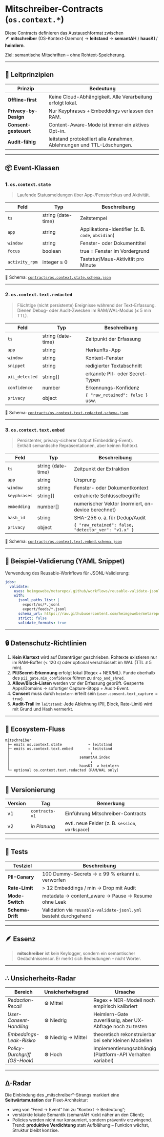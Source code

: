 # Mitschreiber-Contracts (`os.context.*`)

Diese Contracts definieren das Austauschformat zwischen  
🪶 **mitschreiber** (OS-Kontext-Daemon) → **leitstand** → **semantAH** / **hausKI** / **heimlern**.  

Ziel: semantische Mitschriften – ohne Rohtext-Speicherung.

---

## 🎯 Leitprinzipien

| Prinzip | Bedeutung |
|----------|------------|
| **Offline-first** | Keine Cloud-Abhängigkeit. Alle Verarbeitung erfolgt lokal. |
| **Privacy-by-Design** | Nur Keyphrases + Embeddings verlassen den RAM. |
| **Consent-gesteuert** | Content-Aware-Mode ist immer ein aktives Opt-in. |
| **Audit-fähig** | leitstand protokolliert alle Annahmen, Ablehnungen und TTL-Löschungen. |

---

## 📦 Event-Klassen

### 1. `os.context.state`
> Laufende Statusmeldungen über App-/Fensterfokus und Aktivität.

| Feld | Typ | Beschreibung |
|------|-----|--------------|
| `ts` | string (date-time) | Zeitstempel |
| `app` | string | Applikations-Identifier (z. B. `code`, `obsidian`) |
| `window` | string | Fenster- oder Dokumenttitel |
| `focus` | boolean | true = Fenster im Vordergrund |
| `activity_rpm` | integer ≥ 0 | Tastatur/Maus-Aktivität pro Minute |

📄 Schema: [`contracts/os.context.state.schema.json`](../contracts/os.context.state.schema.json)

---

### 2. `os.context.text.redacted`
> Flüchtige (nicht persistente) Ereignisse während der Text-Erfassung.  
> Dienen Debug- oder Audit-Zwecken im RAM/WAL-Modus (≤ 5 min TTL).

| Feld | Typ | Beschreibung |
|------|-----|--------------|
| `ts` | string (date-time) | Zeitpunkt der Erfassung |
| `app` | string | Herkunfts-App |
| `window` | string | Kontext-Fenster |
| `snippet` | string | redigierter Textabschnitt |
| `pii_detected` | string[] | erkannte PII- oder Secret-Typen |
| `confidence` | number | Erkennungs-Konfidenz |
| `privacy` | object | `{ "raw_retained": false }` usw. |

📄 Schema: [`contracts/os.context.text.redacted.schema.json`](../contracts/os.context.text.redacted.schema.json)

---

### 3. `os.context.text.embed`
> Persistenter, privacy-sicherer Output (Embedding-Event).  
> Enthält semantische Repräsentationen, aber keinen Rohtext.

| Feld | Typ | Beschreibung |
|------|-----|--------------|
| `ts` | string (date-time) | Zeitpunkt der Extraktion |
| `app` | string | Ursprung |
| `window` | string | Fenster- oder Dokumentkontext |
| `keyphrases` | string[] | extrahierte Schlüsselbegriffe |
| `embedding` | number[] | numerischer Vektor (normiert, on-device berechnet) |
| `hash_id` | string | SHA-256 o. ä. für Dedup/Audit |
| `privacy` | object | `{ "raw_retained": false, "detector_ver": "v1.x" }` |

📄 Schema: [`contracts/os.context.text.embed.schema.json`](../contracts/os.context.text.embed.schema.json)

---

## 🧰 Beispiel-Validierung (YAML Snippet)
Verwendung des Reusable-Workflows für JSONL-Validierung:

```yaml
jobs:
  validate:
    uses: heimgewebe/metarepo/.github/workflows/reusable-validate-jsonl.yml@contracts-v1
    with:
      jsonl_paths_list: |
        export/os/*.jsonl
        export/feeds/*.jsonl
      schema_url: https://raw.githubusercontent.com/heimgewebe/metarepo/contracts-v1/contracts/os.context.text.embed.schema.json
      strict: false
      validate_formats: true
```

---

## 🔒 Datenschutz-Richtlinien

1. **Kein Klartext** wird auf Datenträger geschrieben.
   Rohtexte existieren nur im RAM-Buffer (< 120 s) oder optional verschlüsselt im WAL (TTL ≤ 5 min).
2. **PII/Secret-Erkennung** erfolgt lokal (Regex + NER/ML).
   Funde oberhalb des `pii_gate.min_confidence` führen zu `drop_and_shred`.
3. **Allow/Block-Listen** werden vor der Erfassung geprüft.
   Gesperrte Apps/Domains → sofortiger Capture-Stopp + Audit-Event.
4. **Consent** muss durch `heimlern` erteilt sein (`user.consent.text_capture = true`).
5. **Audit-Trail** im `leitstand`:
   Jede Ablehnung (PII, Block, Rate-Limit) wird mit Grund und Hash vermerkt.

---

## 🧩 Ecosystem-Fluss

```
mitschreiber
 ├─ emits os.context.state            → leitstand
 ├─ emits os.context.text.embed       → leitstand
 │                                     ↓
 │                                semantAH.index
 │                                     ↓
 │                                hausKI  ⇄ heimlern
 └─ optional os.context.text.redacted (RAM/WAL only)
```

---

## 🧭 Versionierung

| Version | Tag            | Bemerkung                                        |
| ------- | -------------- | ------------------------------------------------ |
| v1      | `contracts-v1` | Einführung Mitschreiber-Contracts                |
| v2      | *in Planung*   | evtl. neue Felder (z. B. `session`, `workspace`) |

---

## 🧪 Tests

| Testziel         | Beschreibung                                                     |
| ---------------- | ---------------------------------------------------------------- |
| **PII-Canary**   | 100 Dummy-Secrets → ≥ 99 % erkannt u. verworfen                  |
| **Rate-Limit**   | > 12 Embeddings / min → Drop mit Audit                           |
| **Mode-Switch**  | metadata → content_aware → Pause → Resume ohne Leak              |
| **Schema-Drift** | Validation via `reusable-validate-jsonl.yml` besteht durchgehend |

---

## 🪶 Essenz

> **mitschreiber** ist kein Keylogger,
> sondern ein semantischer Gedächtnissensor.
> Er merkt sich Bedeutungen – nicht Wörter.

---

## ∴ Unsicherheits-Radar

| Bereich                       | Unsicherheitsgrad   | Ursache                                                     |
| ----------------------------- | ------------------- | ----------------------------------------------------------- |
| *Redaction-Recall*            | ⚙️ Mittel           | Regex + NER-Modell noch empirisch kalibriert                |
| *User-Consent-Handling*       | ⚙️ Niedrig          | Heimlern-Gate zuverlässig, aber UX-Abfrage noch zu testen   |
| *Embeddings-Leak-Risiko*      | ⚙️ Niedrig → Mittel | theoretisch rekonstruierbar bei sehr kleinen Modellen       |
| *Policy-Durchgriff (OS-Hook)* | ⚙️ Hoch             | Implementierungsabhängig (Plattform-API Verhalten variabel) |

---

## ∆-Radar

Die Einbindung des „mitschreiber“-Strangs markiert eine **Seitwärtsmutation** der Fleet-Architektur:

* weg von “Feed → Event” hin zu “Kontext → Bedeutung”;
* verstärkte lokale Semantik (semantAH rückt näher an den Client);
* Policies werden nicht nur konsumiert, sondern präventiv erzwingend.
  Trend: **produktive Verdichtung** statt Aufblähung – Funktion wächst,
  Struktur bleibt konzise.

```

